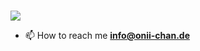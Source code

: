 
<h3 align="center"></h3>
<p align="left"> 
<img src='https://moe-counter.glitch.me/get/@bademeister9?theme=rule34'>
</p>

- 📫 How to reach me **info@onii-chan.de**



